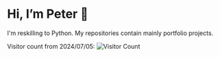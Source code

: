 # Hi, I’m Peter 👋

I'm reskilling to Python. My repositories contain mainly portfolio projects.


Visitor count from 2024/07/05:
![Visitor Count](https://profile-counter.glitch.me/reader/count.svg)
